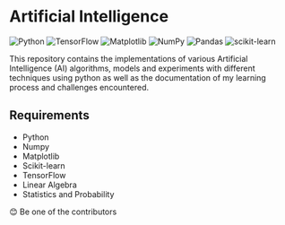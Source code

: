 
<h1>Artificial Intelligence</h1>

![Python](https://img.shields.io/badge/python-3670A0?style=for-the-badge&logo=python&logoColor=ffdd54) ![TensorFlow](https://img.shields.io/badge/TensorFlow-%23FF6F00.svg?style=for-the-badge&logo=TensorFlow&logoColor=white) ![Matplotlib](https://img.shields.io/badge/Matplotlib-%23ffffff.svg?style=for-the-badge&logo=Matplotlib&logoColor=red) ![NumPy](https://img.shields.io/badge/numpy-%23013243.svg?style=for-the-badge&logo=numpy&logoColor=white) 
![Pandas](https://img.shields.io/badge/pandas-%23150458.svg?style=for-the-badge&logo=pandas&logoColor=white) ![scikit-learn](https://img.shields.io/badge/scikit--learn-%23F7931E.svg?style=for-the-badge&logo=scikit-learn&logoColor=white)


This repository contains the implementations of various Artificial Intelligence (AI) algorithms, models and experiments with
different techniques using python as well as the documentation of my learning process and challenges encountered.

<h2>Requirements</h2>
<ul>
  <li>Python</li>
  <li>Numpy</li>
  <li>Matplotlib</li>
  <li>Scikit-learn</li>
  <li>TensorFlow</li>
  <li>Linear Algebra</li>
  <li>Statistics and Probability</li>
</ul>

<span>😊 Be one of the contributors</span>

